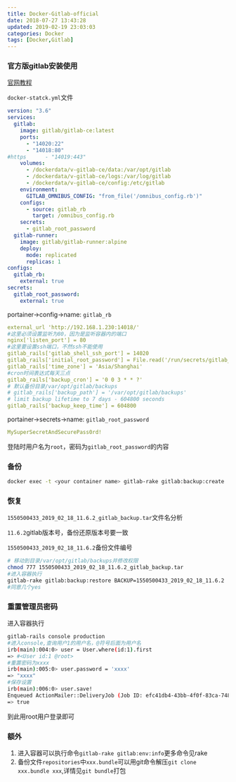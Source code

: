 ```yaml
---
title: Docker-Gitlab-official
date: 2018-07-27 13:43:28
updated: 2019-02-19 23:03:03
categories: Docker
tags: [Docker,Gitlab]
---
```


### 官方版gitlab安装使用

[官网教程](https://docs.gitlab.com/omnibus/docker/)

`docker-statck.yml`文件

```yaml
version: "3.6"
services:
  gitlab:
    image: gitlab/gitlab-ce:latest
    ports:
      - "14020:22"
      - "14018:80"
#https      - "14019:443"
    volumes:
      - /dockerdata/v-gitlab-ce/data:/var/opt/gitlab
      - /dockerdata/v-gitlab-ce/logs:/var/log/gitlab
      - /dockerdata/v-gitlab-ce/config:/etc/gitlab
    environment:
      GITLAB_OMNIBUS_CONFIG: "from_file('/omnibus_config.rb')"
    configs:
      - source: gitlab_rb
        target: /omnibus_config.rb
    secrets:
      - gitlab_root_password
  gitlab-runner:
    image: gitlab/gitlab-runner:alpine
    deploy:
      mode: replicated
      replicas: 1
configs:
  gitlab_rb:
    external: true
secrets:
  gitlab_root_password:
    external: true
```

portainer->config->name: `gitlab_rb`

```yaml
external_url 'http://192.168.1.230:14018/'
#这里必须设置监听为80，因为是监听容器内的端口
nginx['listen_port'] = 80
#这里要设置ssh端口，不然ssh不能使用
gitlab_rails['gitlab_shell_ssh_port'] = 14020
gitlab_rails['initial_root_password'] = File.read('/run/secrets/gitlab_root_password')
gitlab_rails['time_zone'] = 'Asia/Shanghai'
#cron时间表达式每天三点
gitlab_rails['backup_cron'] = '0 0 3 * * ?'
# 默认备份目录/var/opt/gitlab/backups
# gitlab_rails['backup_path'] = '/var/opt/gitlab/backups'
# limit backup lifetime to 7 days - 604800 seconds
gitlab_rails['backup_keep_time'] = 604800
```

portainer->secrets->name: `gitlab_root_password`

```yaml
MySuperSecretAndSecurePass0rd!
```

登陆时用户名为`root`，密码为`gitlab_root_password`的内容

### 备份

```sh
docker exec -t <your container name> gitlab-rake gitlab:backup:create
```

### 恢复

`1550500433_2019_02_18_11.6.2_gitlab_backup.tar`文件名分析

`11.6.2`gitlab版本号，备份还原版本号要一致

`1550500433_2019_02_18_11.6.2`备份文件编号

```bash
# 移动到目录/var/opt/gitlab/backups并修改权限
chmod 777 1550500433_2019_02_18_11.6.2_gitlab_backup.tar
#进入容器执行
gitlab-rake gitlab:backup:restore BACKUP=1550500433_2019_02_18_11.6.2
#同意几个yes
```

### 重置管理员密码

进入容器执行

```bash
gitlab-rails console production
#进入console,查询用户1的用户名，@符号后面为用户名
irb(main):004:0> user = User.where(id:1).first
=> #<User id:1 @root>
#重置密码为xxxx
irb(main):005:0> user.password = 'xxxx'
=> "xxxx"
#保存设置
irb(main):006:0> user.save!
Enqueued ActionMailer::DeliveryJob (Job ID: efc41db4-43bb-4f0f-83ca-7481611c2ff4) to Sidekiq(mailers) with arguments: "DeviseMailer", "password_change", "deliver_now", #<GlobalID:0x00007fea66e486f0 @uri=#<URI::GID gid://gitlab/User/1>>
=> true
```

到此用root用户登录即可



### 额外

1. 进入容器可以执行命令`gitlab-rake gitlab:env:info`更多命令见rake
2. 备份文件`repositories`中`xxx.bundle`可以用git命令解压`git clone xxx.bundle xxx`,详情见`git bundle`打包

